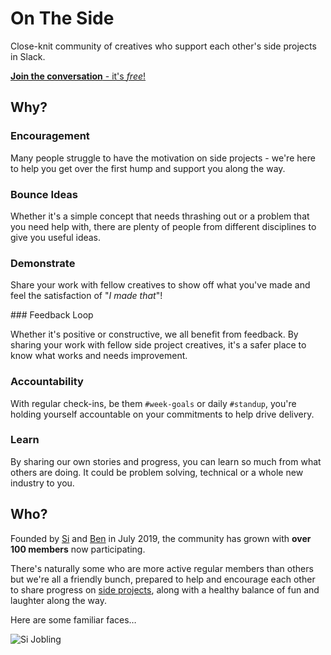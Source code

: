 # On The Side 

Close-knit community of creatives who support each other's side projects in Slack.

[**Join the conversation** - it's *free*!](https://join.slack.com/t/onthesideworkspace/shared_invite/enQtNzA0MTcyOTk4MzA2LWEzNjcxODIzM2I3ZjA0MWQ2YTI4YzcxZGMxNTkwNGI5ZGRkYWZmYWVmOTdmOTc3NmIyZjRmN2RmMjk1NTZlZGQ)

## Why?

### Encouragement  

Many people struggle to have the motivation on side projects - we're here to help you get over the first hump and support you along the way.

### Bounce Ideas

Whether it's a simple concept that needs thrashing out or a problem that you need help with, there are plenty of people from different disciplines to give you useful ideas.

### Demonstrate

Share your work with fellow creatives to show off what you've made and feel the satisfaction of "_I made that_"!

### Feedback Loop

Whether it's positive or constructive, we all benefit from feedback. By sharing your work with fellow side project creatives, it's a safer place to know what works and needs improvement.

### Accountability

With regular check-ins, be them `#week-goals` or daily `#standup`, you're holding yourself accountable on your commitments to help drive delivery.

### Learn

By sharing our own stories and progress, you can learn so much from what others are doing. It could be problem solving, technical or a whole new industry to you.

## Who?

Founded by [Si](https://sijobling.com/) and [Ben](https://twitter.com/brussels) in July 2019, the community has grown with **over 100 members** now participating.

There's naturally some who are more active regular members than others but we're all a friendly bunch, prepared to help and encourage each other to share progress on [side projects](Projects), along with a healthy balance of fun and laughter along the way.

Here are some familiar faces…

![Si Jobling](https://ca.slack-edge.com/TKTLNP30D-UKG87FPRQ-1ae22eba176d-512)

